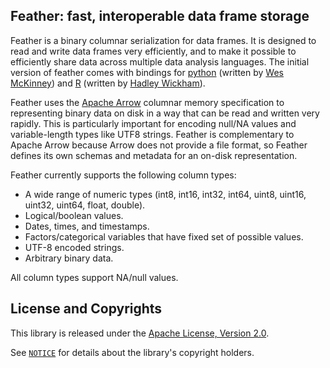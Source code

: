 ## Feather: fast, interoperable data frame storage

Feather is a binary columnar serialization for data frames. It is designed to
read and write data frames very efficiently, and to make it possible to 
efficiently share data across multiple data analysis languages. The initial 
version of feather comes with bindings for [python](python/) (written by 
[Wes McKinney](https://github.com/wesm)) and [R](R/) (written by 
[Hadley Wickham](https://github.com/hadley/)).

Feather uses the [Apache Arrow](https://arrow.apache.org) columnar memory
specification to representing binary data on disk in a way that can be read
and written very rapidly. This is particularly important for encoding 
null/NA values and variable-length types like UTF8 strings. Feather is
complementary to Apache Arrow because Arrow does not provide a file format, 
so Feather defines its own schemas and metadata for an on-disk representation.

Feather currently supports the following column types:

* A wide range of numeric types (int8, int16, int32, int64, uint8, uint16,
  uint32, uint64, float, double).
* Logical/boolean values.
* Dates, times, and timestamps.
* Factors/categorical variables that have fixed set of possible values.
* UTF-8 encoded strings.
* Arbitrary binary data.

All column types support NA/null values.

## License and Copyrights

This library is released under the [Apache License, Version 2.0](LICENSE.txt).

See [`NOTICE`](NOITICE) for details about the library's copyright holders.
